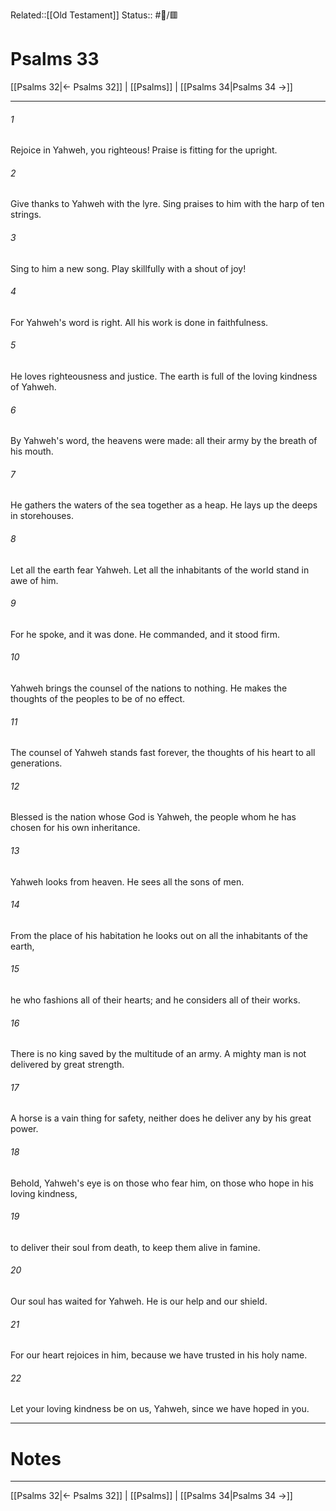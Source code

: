 Related::[[Old Testament]]
Status:: #📖/🟥
# Psalms 33

[[Psalms 32|← Psalms 32]] | [[Psalms]] | [[Psalms 34|Psalms 34 →]]
***



###### 1 
Rejoice in Yahweh, you righteous! Praise is fitting for the upright. 

###### 2 
Give thanks to Yahweh with the lyre. Sing praises to him with the harp of ten strings. 

###### 3 
Sing to him a new song. Play skillfully with a shout of joy! 

###### 4 
For Yahweh's word is right. All his work is done in faithfulness. 

###### 5 
He loves righteousness and justice. The earth is full of the loving kindness of Yahweh. 

###### 6 
By Yahweh's word, the heavens were made: all their army by the breath of his mouth. 

###### 7 
He gathers the waters of the sea together as a heap. He lays up the deeps in storehouses. 

###### 8 
Let all the earth fear Yahweh. Let all the inhabitants of the world stand in awe of him. 

###### 9 
For he spoke, and it was done. He commanded, and it stood firm. 

###### 10 
Yahweh brings the counsel of the nations to nothing. He makes the thoughts of the peoples to be of no effect. 

###### 11 
The counsel of Yahweh stands fast forever, the thoughts of his heart to all generations. 

###### 12 
Blessed is the nation whose God is Yahweh, the people whom he has chosen for his own inheritance. 

###### 13 
Yahweh looks from heaven. He sees all the sons of men. 

###### 14 
From the place of his habitation he looks out on all the inhabitants of the earth, 

###### 15 
he who fashions all of their hearts; and he considers all of their works. 

###### 16 
There is no king saved by the multitude of an army. A mighty man is not delivered by great strength. 

###### 17 
A horse is a vain thing for safety, neither does he deliver any by his great power. 

###### 18 
Behold, Yahweh's eye is on those who fear him, on those who hope in his loving kindness, 

###### 19 
to deliver their soul from death, to keep them alive in famine. 

###### 20 
Our soul has waited for Yahweh. He is our help and our shield. 

###### 21 
For our heart rejoices in him, because we have trusted in his holy name. 

###### 22 
Let your loving kindness be on us, Yahweh, since we have hoped in you.

---
# Notes


***
[[Psalms 32|← Psalms 32]] | [[Psalms]] | [[Psalms 34|Psalms 34 →]]
